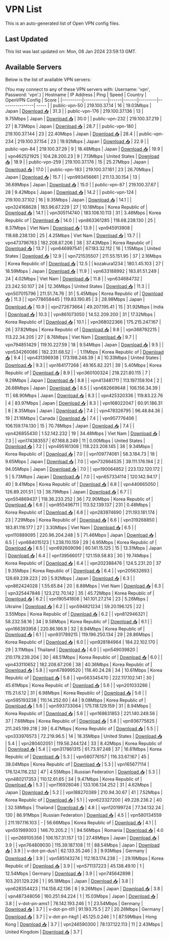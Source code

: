 # VPN List

This is an auto-generated list of Open VPN config files.

## Last Updated

This list was last updated on: Mon, 08 Jan 2024 23:59:13 GMT.

## Available Servers

Below is the list of available VPN servers:

(You may connect to any of these VPN servers with: Username: 'vpn', Password: 'vpn'.)
| Hostname | IP Address | Ping | Speed | Country | OpenVPN Config | Score |
|----------|------------|------|-------|---------|----------------| ----- |
| public-vpn-50 | 219.100.37.14 | 16 | 19.03Mbps | Japan | [Download 📥](./configs/server_0_JP.ovpn) | 31.3 |
| public-vpn-176 | 219.100.37.136 | 13 | 9.75Mbps | Japan | [Download 📥](./configs/server_1_JP.ovpn) | 30.0 |
| public-vpn-232 | 219.100.37.219 | 27 | 8.73Mbps | Japan | [Download 📥](./configs/server_2_JP.ovpn) | 28.7 |
| public-vpn-180 | 219.100.37.144 | 23 | 22.40Mbps | Japan | [Download 📥](./configs/server_3_JP.ovpn) | 28.4 |
| public-vpn-234 | 219.100.37.154 | 23 | 19.92Mbps | Japan | [Download 📥](./configs/server_4_JP.ovpn) | 22.9 |
| public-vpn-84 | 219.100.37.29 | 9 | 18.48Mbps | Japan | [Download 📥](./configs/server_5_JP.ovpn) | 19.9 |
| vpn462521925 | 104.28.200.23 | 9 | 7.13Mbps | United States | [Download 📥](./configs/server_6_US.ovpn) | 18.9 |
| public-vpn-259 | 219.100.37.176 | 15 | 25.27Mbps | Japan | [Download 📥](./configs/server_7_JP.ovpn) | 17.0 |
| public-vpn-183 | 219.100.37.161 | 23 | 26.70Mbps | Japan | [Download 📥](./configs/server_8_JP.ovpn) | 15.7 |
| vpn993456661 | 211.13.30.154 | 13 | 36.69Mbps | Japan | [Download 📥](./configs/server_9_JP.ovpn) | 15.0 |
| public-vpn-87 | 219.100.37.67 | 28 | 9.42Mbps | Japan | [Download 📥](./configs/server_10_JP.ovpn) | 14.2 |
| public-vpn-124 | 219.100.37.102 | 16 | 9.35Mbps | Japan | [Download 📥](./configs/server_11_JP.ovpn) | 14.1 |
| vpn324168628 | 183.96.67.229 | 27 | 10.18Mbps | Korea Republic of | [Download 📥](./configs/server_12_KR.ovpn) | 14.1 |
| vpn305114740 | 183.108.10.113 | 31 | 3.46Mbps | Korea Republic of | [Download 📥](./configs/server_13_KR.ovpn) | 14.0 |
| vpn863361285 | 118.68.238.130 | 25 | 8.37Mbps | Viet Nam | [Download 📥](./configs/server_14_VN.ovpn) | 13.9 |
| vpn945913908 | 118.68.238.130 | 25 | 4.25Mbps | Viet Nam | [Download 📥](./configs/server_15_VN.ovpn) | 13.7 |
| vpn473796763 | 182.208.67.206 | 38 | 37.43Mbps | Korea Republic of | [Download 📥](./configs/server_16_KR.ovpn) | 13.7 |
| vpn646997541 | 67.183.32.112 | 16 | 1.15Mbps | United States | [Download 📥](./configs/server_17_US.ovpn) | 12.9 |
| vpn721535507 | 211.55.151.95 | 37 | 2.16Mbps | Korea Republic of | [Download 📥](./configs/server_18_KR.ovpn) | 12.5 |
| kozakura1234 | 180.1.45.103 | 27 | 18.59Mbps | Japan | [Download 📥](./configs/server_19_JP.ovpn) | 11.9 |
| vpn633188992 | 183.81.51.249 | 24 | 4.02Mbps | Viet Nam | [Download 📥](./configs/server_20_VN.ovpn) | 11.8 |
| vpn634684732 | 23.242.50.107 | 24 | 12.36Mbps | United States | [Download 📥](./configs/server_21_US.ovpn) | 11.3 |
| vpn507015796 | 211.51.74.76 | 31 | 5.45Mbps | Korea Republic of | [Download 📥](./configs/server_22_KR.ovpn) | 11.3 |
| vpn778658445 | 119.83.190.85 | 3 | 28.98Mbps | Japan | [Download 📥](./configs/server_23_JP.ovpn) | 10.9 |
| vpn272673664 | 49.207.195.41 | 15 | 31.92Mbps | India | [Download 📥](./configs/server_24_IN.ovpn) | 10.3 |
| vpn861073050 | 14.52.209.200 | 31 | 17.32Mbps | Korea Republic of | [Download 📥](./configs/server_25_KR.ovpn) | 10.1 |
| vpn368022366 | 175.215.247.167 | 26 | 37.82Mbps | Korea Republic of | [Download 📥](./configs/server_26_KR.ovpn) | 9.8 |
| vpn368792215 | 113.22.34.205 | 27 | 8.76Mbps | Viet Nam | [Download 📥](./configs/server_27_VN.ovpn) | 9.7 |
| vpn794851429 | 119.10.227.59 | 18 | 9.54Mbps | Japan | [Download 📥](./configs/server_28_JP.ovpn) | 9.5 |
| vpn534260086 | 182.231.68.52 | - | 1.11Mbps | Korea Republic of | [Download 📥](./configs/server_29_KR.ovpn) | 9.4 |
| vpn431396938 | 173.198.248.39 | 4 | 10.33Mbps | United States | [Download 📥](./configs/server_30_US.ovpn) | 9.3 |
| vpn164177268 | 49.165.82.221 | 39 | 5.40Mbps | Korea Republic of | [Download 📥](./configs/server_31_KR.ovpn) | 8.9 |
| vpn360100324 | 218.221.80.115 | 7 | 9.29Mbps | Japan | [Download 📥](./configs/server_32_JP.ovpn) | 8.8 |
| vpn413481711 | 113.197.159.104 | 2 | 26.68Mbps | Japan | [Download 📥](./configs/server_33_JP.ovpn) | 8.5 |
| vpn682669648 | 106.156.34.39 | 11 | 68.90Mbps | Japan | [Download 📥](./configs/server_34_JP.ovpn) | 8.3 |
| vpn425320336 | 119.83.22.76 | 4 | 83.97Mbps | Japan | [Download 📥](./configs/server_35_JP.ovpn) | 8.3 |
| vpn168022047 | 60.91.186.31 | 8 | 8.35Mbps | Japan | [Download 📥](./configs/server_36_JP.ovpn) | 7.4 |
| vpn478326795 | 96.48.84.36 | 19 | 21.16Mbps | Canada | [Download 📥](./configs/server_37_CA.ovpn) | 7.4 |
| vpn957776406 | 106.159.174.130 | 15 | 70.78Mbps | Japan | [Download 📥](./configs/server_38_JP.ovpn) | 7.4 |
| vpn426855430 | 1.52.142.232 | 19 | 34.48Mbps | Viet Nam | [Download 📥](./configs/server_39_VN.ovpn) | 7.3 |
| vpn174383557 | 67.168.8.249 | 11 | 0.00Mbps | United States | [Download 📥](./configs/server_40_US.ovpn) | 7.2 |
| vpn495161308 | 118.223.208.145 | 38 | 9.34Mbps | Korea Republic of | [Download 📥](./configs/server_41_KR.ovpn) | 7.0 |
| vpn109774081 | 58.3.184.73 | 18 | 9.65Mbps | Japan | [Download 📥](./configs/server_42_JP.ovpn) | 7.0 |
| vpn732664535 | 39.111.176.194 | 2 | 94.05Mbps | Japan | [Download 📥](./configs/server_43_JP.ovpn) | 7.0 |
| vpn190064852 | 223.132.120.172 | 5 | 5.73Mbps | Japan | [Download 📥](./configs/server_44_JP.ovpn) | 7.0 |
| vpn657334114 | 120.142.94.17 | 40 | 9.41Mbps | Korea Republic of | [Download 📥](./configs/server_45_KR.ovpn) | 6.8 |
| vpn440665050 | 126.89.201.51 | 13 | 38.79Mbps | Japan | [Download 📥](./configs/server_46_JP.ovpn) | 6.7 |
| vpn554869437 | 118.36.233.252 | 36 | 72.90Mbps | Korea Republic of | [Download 📥](./configs/server_47_KR.ovpn) | 6.6 |
| vpn955496711 | 113.52.139.137 | 231 | 0.48Mbps | Korea Republic of | [Download 📥](./configs/server_48_KR.ovpn) | 6.6 |
| vpn283974690 | 211.193.181.174 | 23 | 7.29Mbps | Korea Republic of | [Download 📥](./configs/server_49_KR.ovpn) | 6.6 |
| vpn319268850 | 183.81.116.177 | 27 | 3.30Mbps | Viet Nam | [Download 📥](./configs/server_50_VN.ovpn) | 6.5 |
| vpn110889095 | 220.96.204.248 | 5 | 71.46Mbps | Japan | [Download 📥](./configs/server_51_JP.ovpn) | 6.5 |
| vpn684015123 | 1.238.110.159 | 29 | 6.95Mbps | Korea Republic of | [Download 📥](./configs/server_52_KR.ovpn) | 6.5 |
| vpn692609096 | 60.141.15.125 | 15 | 13.31Mbps | Japan | [Download 📥](./configs/server_53_JP.ovpn) | 6.4 |
| vpn139566017 | 121.159.58.83 | 30 | 19.74Mbps | Korea Republic of | [Download 📥](./configs/server_54_KR.ovpn) | 6.4 |
| vpn202388476 | 124.5.231.20 | 37 | 9.35Mbps | Korea Republic of | [Download 📥](./configs/server_55_KR.ovpn) | 6.4 |
| vpn205632693 | 126.69.239.223 | 20 | 5.92Mbps | Japan | [Download 📥](./configs/server_56_JP.ovpn) | 6.3 |
| vpn862424028 | 1.55.65.84 | 20 | 8.88Mbps | Viet Nam | [Download 📥](./configs/server_57_VN.ovpn) | 6.3 |
| vpn325447846 | 123.212.70.142 | 35 | 45.72Mbps | Korea Republic of | [Download 📥](./configs/server_58_KR.ovpn) | 6.2 |
| vpn190541808 | 141.101.27.214 | 23 | 5.26Mbps | Ukraine | [Download 📥](./configs/server_59_UA.ovpn) | 6.2 |
| vpn594821234 | 59.20.196.125 | 22 | 3.55Mbps | Korea Republic of | [Download 📥](./configs/server_60_KR.ovpn) | 6.2 |
| vpn812946321 | 58.232.58.16 | 34 | 9.58Mbps | Korea Republic of | [Download 📥](./configs/server_61_KR.ovpn) | 6.1 |
| vpn166393958 | 220.86.186.9 | 32 | 8.94Mbps | Korea Republic of | [Download 📥](./configs/server_62_KR.ovpn) | 6.1 |
| vpn931789215 | 119.196.250.134 | 29 | 28.86Mbps | Korea Republic of | [Download 📥](./configs/server_63_KR.ovpn) | 6.0 |
| vpn928184964 | 184.22.102.170 | 29 | 3.11Mbps | Thailand | [Download 📥](./configs/server_64_TH.ovpn) | 6.0 |
| vpn549039820 | 210.179.239.204 | 30 | 48.51Mbps | Korea Republic of | [Download 📥](./configs/server_65_KR.ovpn) | 6.0 |
| vpn433110652 | 182.208.67.206 | 38 | 40.36Mbps | Korea Republic of | [Download 📥](./configs/server_66_KR.ovpn) | 5.8 |
| vpn678999520 | 118.40.24.28 | 34 | 10.61Mbps | Korea Republic of | [Download 📥](./configs/server_67_KR.ovpn) | 5.8 |
| vpn563345470 | 222.117.102.141 | 30 | 45.61Mbps | Korea Republic of | [Download 📥](./configs/server_68_KR.ovpn) | 5.6 |
| vpn201033286 | 115.21.6.12 | 31 | 6.98Mbps | Korea Republic of | [Download 📥](./configs/server_69_KR.ovpn) | 5.6 |
| vpn595193238 | 110.14.252.60 | 44 | 9.08Mbps | Korea Republic of | [Download 📥](./configs/server_70_KR.ovpn) | 5.6 |
| vpn593733064 | 175.118.129.159 | 31 | 8.94Mbps | Korea Republic of | [Download 📥](./configs/server_71_KR.ovpn) | 5.6 |
| vpn168631853 | 221.140.249.56 | 37 | 7.68Mbps | Korea Republic of | [Download 📥](./configs/server_72_KR.ovpn) | 5.6 |
| vpn936775625 | 211.245.199.218 | 39 | 6.47Mbps | Korea Republic of | [Download 📥](./configs/server_73_KR.ovpn) | 5.5 |
| vpn333976573 | 72.219.96.5 | 14 | 18.35Mbps | United States | [Download 📥](./configs/server_74_US.ovpn) | 5.4 |
| vpn280402051 | 119.56.244.124 | 33 | 8.42Mbps | Korea Republic of | [Download 📥](./configs/server_75_KR.ovpn) | 5.4 |
| vpn317861315 | 61.73.97.248 | 37 | 16.61Mbps | Korea Republic of | [Download 📥](./configs/server_76_KR.ovpn) | 5.3 |
| vpn580776157 | 116.33.67.167 | 45 | 38.04Mbps | Korea Republic of | [Download 📥](./configs/server_77_KR.ovpn) | 5.3 |
| vpn165677114 | 176.124.116.232 | 47 | 4.55Mbps | Russian Federation | [Download 📥](./configs/server_78_RU.ovpn) | 5.3 |
| vpn480217353 | 110.12.61.65 | 34 | 9.47Mbps | Korea Republic of | [Download 📥](./configs/server_79_KR.ovpn) | 5.3 |
| vpn116928046 | 133.106.134.252 | 31 | 4.62Mbps | Japan | [Download 📥](./configs/server_80_JP.ovpn) | 5.2 |
| vpn188270389 | 210.94.30.67 | 41 | 7.52Mbps | Korea Republic of | [Download 📥](./configs/server_81_KR.ovpn) | 5.1 |
| vpn623327200 | 49.228.236.2 | 40 | 32.58Mbps | Thailand | [Download 📥](./configs/server_82_TH.ovpn) | 4.8 |
| vpn120199724 | 77.34.132.24 | 130 | 86.91Mbps | Russian Federation | [Download 📥](./configs/server_83_RU.ovpn) | 4.5 |
| vpn580134559 | 211.197.116.103 | - | 56.66Mbps | Korea Republic of | [Download 📥](./configs/server_84_KR.ovpn) | 4.1 |
| vpn551989303 | 146.70.205.2 | 1 | 94.56Mbps | Romania | [Download 📥](./configs/server_85_RO.ovpn) | 4.0 |
| vpn269105356 | 106.157.31.157 | 13 | 27.49Mbps | Japan | [Download 📥](./configs/server_86_JP.ovpn) | 3.9 |
| vpn764809030 | 115.39.187.108 | 11 | 88.54Mbps | Japan | [Download 📥](./configs/server_87_JP.ovpn) | 3.9 |
| v-dot-pn-dus1 | 62.133.35.246 | 3 | 9.93Mbps | Germany | [Download 📥](./configs/server_88_DE.ovpn) | 3.9 |
| vpn585143274 | 112.163.174.238 | - | 29.19Mbps | Korea Republic of | [Download 📥](./configs/server_89_KR.ovpn) | 3.9 |
| vpn571137223 | 45.138.49.10 | 1 | 12.54Mbps | Germany | [Download 📥](./configs/server_90_DE.ovpn) | 3.9 |
| vpn745642898 | 103.201.129.226 | 1 | 95.18Mbps | Japan | [Download 📥](./configs/server_91_JP.ovpn) | 3.8 |
| vpn628354423 | 114.158.42.136 | 8 | 9.26Mbps | Japan | [Download 📥](./configs/server_92_JP.ovpn) | 3.8 |
| vpn487348056 | 160.251.94.224 | 1 | 15.03Mbps | Japan | [Download 📥](./configs/server_93_JP.ovpn) | 3.8 |
| v-dot-pn-ams1 | 78.142.193.246 | 1 | 23.54Mbps | Germany | [Download 📥](./configs/server_94_DE.ovpn) | 3.7 |
| v-dot-pn-tll1 | 91.193.75.5 | 27 | 20.26Mbps | Germany | [Download 📥](./configs/server_95_DE.ovpn) | 3.7 |
| v-dot-pn-hkg1 | 45.125.0.246 | 1 | 87.59Mbps | Hong Kong | [Download 📥](./configs/server_96_HK.ovpn) | 3.7 |
| vpn246590300 | 78.137.122.113 | 11 | 2.43Mbps | United Kingdom | [Download 📥](./configs/server_97_GB.ovpn) | 3.7 |
